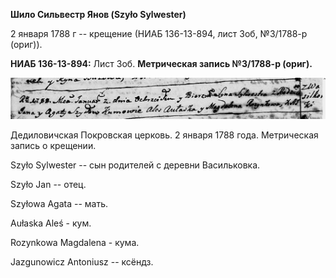 **Шило Сильвестр Янов (Szyło Sylwester)**

2 января 1788 г -- крещение (НИАБ 136-13-894, лист 3об, №3/1788-р
(ориг)).

**НИАБ 136-13-894:** Лист 3об. **Метрическая запись №3/1788-р (ориг).**

![](./media/cc1ae64139f1a1840799f6b1947a719addd2b00d.png)

Дедиловичская Покровская церковь. 2 января 1788 года. Метрическая запись
о крещении.

Szyło Sylwester -- сын родителей с деревни Васильковка.

Szyło Jan -- отец.

Szyłowa Agata -- мать.

Aułaska Aleś - кум.

Rozynkowa Magdalena - кума.

Jazgunowicz Antoniusz -- ксёндз.

